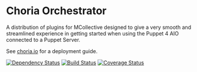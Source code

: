 Choria Orchestrator
===================

A distribution of plugins for MCollective designed to give a very smooth and streamlined experience
in getting started when using the Puppet 4 AIO connected to a Puppet Server.

See [choria.io](http://choria.io) for a deployment guide.

[![Dependency Status](https://dependencyci.com/github/choria-io/mcollective-choria/badge)](https://dependencyci.com/github/choria-io/mcollective-choria) [![Build Status](https://api.travis-ci.org/choria-io/mcollective-choria.svg?branch=master)](https://travis-ci.org/choria-io/mcollective-choria) [![Coverage Status](https://coveralls.io/repos/github/choria-io/mcollective-choria/badge.svg?branch=master)](https://coveralls.io/github/choria-io/mcollective-choria?branch=master)

